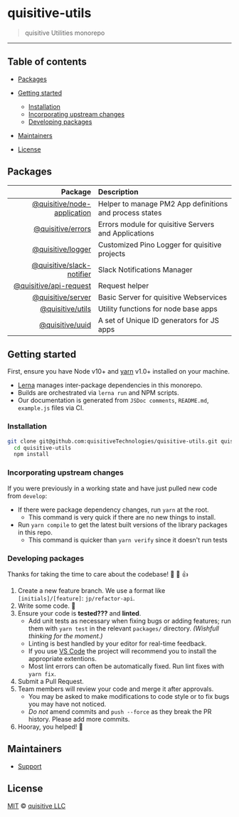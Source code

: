 # quisitive-utils
> quisitive Utilities monorepo

---

## Table of contents

- [Packages](#packages)

- [Getting started](#getting-started)

  - [Installation](#installation)
  - [Incorporating upstream changes](#incorporating-upstream-changes)
  - [Developing packages](#developing-packages)

- [Maintainers](#maintainers)

- [License](#license)

## Packages

|                                                                Package | Description                                             |
| ---------------------------------------------------------------------: | :------------------------------------------------------ |
| [@quisitive/node-application](./packages/application#readme) | Helper to manage PM2 App definitions and process states |
|                [@quisitive/errors](./packages/errors#readme) | Errors module for quisitive Servers and Applications       |
|                [@quisitive/logger](./packages/logger#readme) | Customized Pino Logger for quisitive projects              |
|      [@quisitive/slack-notifier](./packages/notifier#readme) | Slack Notifications Manager                             |
|          [@quisitive/api-request](./packages/request#readme) | Request helper                                          |
|                [@quisitive/server](./packages/server#readme) | Basic Server for quisitive Webservices                     |
|                  [@quisitive/utils](./packages/utils#readme) | Utility functions for node base apps                    |
|                    [@quisitive/uuid](./packages/uuid#readme) | A set of Unique ID generators for JS apps               |

## Getting started

First, ensure you have Node v10+ and [yarn](https://yarnpkg.com) v1.0+ installed on your machine.

- [Lerna](https://lernajs.io/) manages inter-package dependencies in this monorepo.
- Builds are orchestrated via `lerna run` and NPM scripts.
- Our documentation is generated from `JSDoc comments`, `README.md`, `example.js` files via CI.

### Installation

```sh
git clone git@github.com:quisitiveTechnologies/quisitive-utils.git quisitive-utils
  cd quisitive-utils
  npm install
```

### Incorporating upstream changes

If you were previously in a working state and have just pulled new code from `develop`:

- If there were package dependency changes, run `yarn` at the root.
  - This command is very quick if there are no new things to install.
- Run `yarn compile` to get the latest built versions of the library packages in this repo.
  - This command is quicker than `yarn verify` since it doesn't run tests

### Developing packages

Thanks for taking the time to care about the codebase! :tada: :confetti_ball: :+1:

1.  Create a new feature branch. We use a format like `[initials]/[feature]`: `jp/refactor-api`.
2.  Write some code. :hammer:
3.  Ensure your code is **tested???** and **linted**.
    - Add unit tests as necessary when fixing bugs or adding features; run them with `yarn test`
      in the relevant `packages/` directory. _(Wishfull thinking for the moment.)_
    - Linting is best handled by your editor for real-time feedback.
    - If you use [VS Code](https://code.visualstudio.com/) the project will recommend you to install the appropriate extentions.
    - Most lint errors can often be automatically fixed. Run lint fixes with `yarn fix`.
4.  Submit a Pull Request.
5.  Team members will review your code and merge it after approvals.
    - You may be asked to make modifications to code style or to fix bugs you may have not noticed.
    - _Do not_ amend commits and `push --force` as they break the PR history. Please add more commits.
6.  Hooray, you helped! :tophat:

## Maintainers

- [Support](mailto:support@quisitive.com)

## License

[MIT](LICENSE) © [quisitive LLC](http://quisitive.com)

